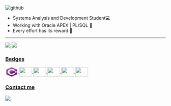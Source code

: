 ![github](https://github.com/senhorN/senhorN/assets/90424448/b5061fe2-ab7c-4307-8d42-9519055fc77e)
- Systems Analysis and Development Student💻
- Working with Oracle APEX | PL/SQL 💼 
- Every effort has its reward.💎
<hr>
<div>
  <a href="https://github.com/senhorN">
  <img height="180em" src="https://github-readme-stats.vercel.app/api?username=senhorN&show_icons=true&theme=chartreuse-dark&include_all_commits=true&count_private=true"/>
  <img height="180em" src="https://github-readme-stats.vercel.app/api/top-langs/?username=senhorN&layout=compact&langs_count=7&theme=chartreuse-dark"/>   
</div>

<h3>Badges</h3>
<div>
  <img align="center"  height="30" width="40" src="https://raw.githubusercontent.com/devicons/devicon/master/icons/csharp/csharp-original.svg">
  <img align="center"  height="30" width="40" src="https://cdn.jsdelivr.net/gh/devicons/devicon/icons/dotnetcore/dotnetcore-original.svg">
  <img align="center"  height="30" width="40" src="https://cdn.jsdelivr.net/gh/devicons/devicon/icons/intellij/intellij-original.svg" />
  <img align="center"  height="30" width="40" src="https://cdn.jsdelivr.net/gh/devicons/devicon/icons/java/java-original-wordmark.svg" />  
  <img align="center"  height="30" width="40" src="https://cdn.jsdelivr.net/gh/devicons/devicon/icons/mysql/mysql-plain-wordmark.svg" /> 
  <img align="center"  height="30" width="40" src="https://cdn.jsdelivr.net/gh/devicons/devicon/icons/unity/unity-original-wordmark.svg" />        
</div>
<h3>Contact me</h3>
<div> 
  <a href="https://www.linkedin.com/in/n%C3%ADcolas-carloto-074595185/" target="_blank"><img src="https://img.shields.io/badge/-LinkedIn-%230077B5?style=for-the-badge&logo=linkedin&logoColor=white" target="_blank"></a> 
</div>







































































